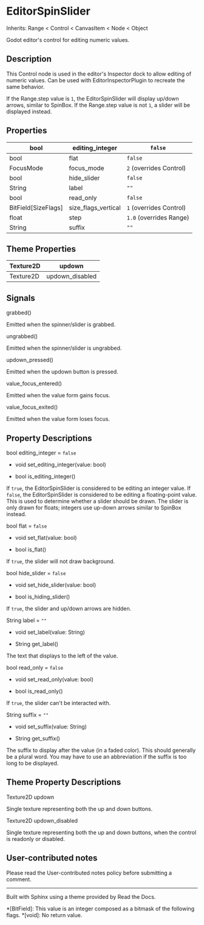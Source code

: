 # EditorSpinSlider

Inherits: Range < Control < CanvasItem < Node < Object

Godot editor's control for editing numeric values.

## Description

This Control node is used in the editor's Inspector dock to allow editing of
numeric values. Can be used with EditorInspectorPlugin to recreate the same
behavior.

If the Range.step value is `1`, the EditorSpinSlider will display up/down
arrows, similar to SpinBox. If the Range.step value is not `1`, a slider will
be displayed instead.

## Properties

bool | editing_integer | `false`  
---|---|---  
bool | flat | `false`  
FocusMode | focus_mode | `2` (overrides Control)  
bool | hide_slider | `false`  
String | label | `""`  
bool | read_only | `false`  
BitField[SizeFlags] | size_flags_vertical | `1` (overrides Control)  
float | step | `1.0` (overrides Range)  
String | suffix | `""`  
  
## Theme Properties

Texture2D | updown  
---|---  
Texture2D | updown_disabled  
  
## Signals

grabbed()

Emitted when the spinner/slider is grabbed.

ungrabbed()

Emitted when the spinner/slider is ungrabbed.

updown_pressed()

Emitted when the updown button is pressed.

value_focus_entered()

Emitted when the value form gains focus.

value_focus_exited()

Emitted when the value form loses focus.

## Property Descriptions

bool editing_integer = `false`

  * void set_editing_integer(value: bool)

  * bool is_editing_integer()

If `true`, the EditorSpinSlider is considered to be editing an integer value.
If `false`, the EditorSpinSlider is considered to be editing a floating-point
value. This is used to determine whether a slider should be drawn. The slider
is only drawn for floats; integers use up-down arrows similar to SpinBox
instead.

bool flat = `false`

  * void set_flat(value: bool)

  * bool is_flat()

If `true`, the slider will not draw background.

bool hide_slider = `false`

  * void set_hide_slider(value: bool)

  * bool is_hiding_slider()

If `true`, the slider and up/down arrows are hidden.

String label = `""`

  * void set_label(value: String)

  * String get_label()

The text that displays to the left of the value.

bool read_only = `false`

  * void set_read_only(value: bool)

  * bool is_read_only()

If `true`, the slider can't be interacted with.

String suffix = `""`

  * void set_suffix(value: String)

  * String get_suffix()

The suffix to display after the value (in a faded color). This should
generally be a plural word. You may have to use an abbreviation if the suffix
is too long to be displayed.

## Theme Property Descriptions

Texture2D updown

Single texture representing both the up and down buttons.

Texture2D updown_disabled

Single texture representing both the up and down buttons, when the control is
readonly or disabled.

## User-contributed notes

Please read the User-contributed notes policy before submitting a comment.

* * *

Built with Sphinx using a theme provided by Read the Docs.

  *[BitField]: This value is an integer composed as a bitmask of the following flags.
  *[void]: No return value.

